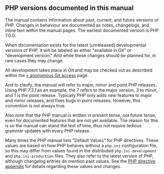 PHP versions documented in this manual
--------------------------------------

The manual contains information about past, current, and future versions
of PHP. Changes in behaviour are documented as notes, changelogs, and
inline text within the manual pages. The earliest documented version is
PHP 7.0.0.

When documentation exists for the latest (unreleased) developmental
versions of PHP, it will be labeled as either "available in Git" or
"development version." And while these changes should be planned for, in
rare cases they may change.

All development takes place in Git and may be checked out as described
within the
<a href="https://www.php.net/git.php" class="link external">» anonymous Git access</a>
page.

And to clarify, the manual will refer to major, minor and point PHP
releases. Using PHP *7.3.1* as an example, the *7* refers to the major
version, *3* to minor, and *1* is the point release. Typically PHP only
adds new features to major and minor releases, and fixes bugs in point
releases. However, this convention is not always true.

Also note that the PHP manual is written in present tense, not future
tense, even for documented features that are not yet available. The
reason for this is so the manual can stand the test of time, thus not
require tedious grammar updates with every PHP release.

Many times the PHP manual lists "Default Values" for PHP directives.
These values are based on how PHP behaves without a `php.ini`
configuration file, so this may differ from values found in the
distributed `php.ini-development` and `php.ini-production` files. They
also refer to the latest version of PHP, although changelog entries do
mention past values. See the
<a href="/ini/list.html" class="link">PHP directive appendix</a> for
details regarding these values and changes.
